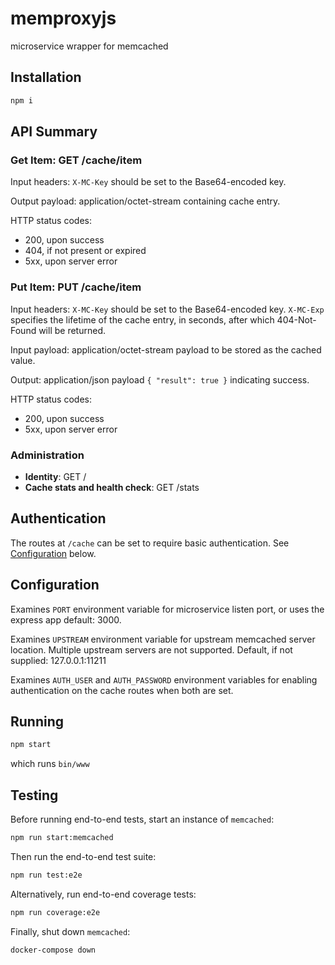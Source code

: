 # memproxyjs

microservice wrapper for memcached

## Installation

```sh
npm i
```

## API Summary

### **Get Item**: GET /cache/item

Input headers:
`X-MC-Key` should be set to the Base64-encoded key.

Output payload:
application/octet-stream containing cache entry.

HTTP status codes:

- 200, upon success
- 404, if not present or expired
- 5xx, upon server error

### **Put Item**: PUT /cache/item

Input headers:
`X-MC-Key` should be set to the Base64-encoded key.
`X-MC-Exp` specifies the lifetime of the cache entry, in seconds, after which 404-Not-Found will be returned.

Input payload:
application/octet-stream payload to be stored as the cached value.

Output:
application/json payload `{ "result": true }` indicating success.

HTTP status codes:

- 200, upon success
- 5xx, upon server error

### Administration

- **Identity**: GET /
- **Cache stats and health check**: GET /stats

## Authentication

The routes at `/cache` can be set to require basic authentication.
See [Configuration](#configuration) below.

## Configuration

Examines `PORT` environment variable for microservice listen port,
or uses the express app default: 3000.

Examines `UPSTREAM` environment variable for upstream memcached
server location. Multiple upstream servers are not supported.
Default, if not supplied: 127.0.0.1:11211

Examines `AUTH_USER` and `AUTH_PASSWORD` environment variables for enabling authentication on the cache routes when both are set.

## Running

```sh
npm start
```

which runs `bin/www`

## Testing

Before running end-to-end tests, start an instance of `memcached`:

```sh
npm run start:memcached
```

Then run the end-to-end test suite:

```sh
npm run test:e2e
```

Alternatively, run end-to-end coverage tests:

```sh
npm run coverage:e2e
```

Finally, shut down `memcached`:

```sh
docker-compose down
```
